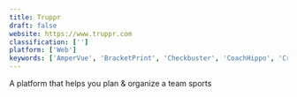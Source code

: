 ```yaml
---
title: Truppr
draft: false 
website: https://www.truppr.com
classification: ['']
platform: ['Web']
keywords: ['AmperVue', 'BracketPrint', 'Checkbuster', 'CoachHippo', 'Creative Portfolios', 'Dockit SharePoint Manager', 'DraftKings', 'Heja', 'Hudl', 'Lockeroom', 'NextGameTime', 'RosterBot', 'ScoreBreak', 'Sports Illustrated Play', 'StatCard Sports', 'Teammate', 'Twitch Creative']
---
```

A platform that helps you plan & organize a team sports